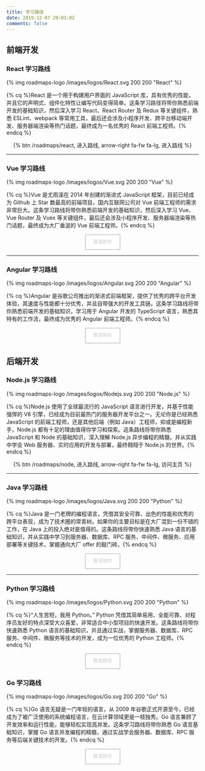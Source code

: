 ```yaml
---
title: 学习路径
date: 2019-12-07 20:01:02
comments: false
---
```


<style>
  .roadmaps-header {
    text-align: center;
    font-family: 'Roboto', "PingFang SC", "Microsoft YaHei", sans-serif;
    font-weight: bold;
    line-height: 1.5;
    margin: 20px 0 15px;
    padding: 0;
    border: none;
  }

  .roadmaps-center {
    text-align: center;
  }

  .roadmaps-center .btn {
    line-height: 3;
  }

  .roadmaps-logo {
    border: none !important;
  }

  .roadmaps-button {
    height: 45px;
  }

  .roadmaps-disabled-btn {
    background: #FFF;
    color: #CCC;
    display: inline-block;
    font-size: 0.875em;
    line-height: 2;
    padding: 0 20px;
    text-decoration: none;
    border: 2px solid #CCC;
    border-radius: 2px;
    cursor: default;
  }

  .roadmaps-center .roadmaps-disabled-btn {
    line-height: 3;
  }
</style>

## 前端开发

### React 学习路线

{% img roadmaps-logo /images/logos/React.svg 200 200 "React" %}


{% cq %}React 是一个用于构建用户界面的 JavaScript 库，具有优秀的性能，并且它的声明式、组件化特性让编写代码变得简单。这条学习路径将带你熟悉前端开发的基础知识，然后深入学习 React、React Router 及 Redux 等关键组件，熟悉 ESLint、webpack 等常用工具，最后还会涉及小程序开发、跨平台移动端开发、服务器端渲染等热门话题，最终成为一名优秀的 React 前端工程师。{% endcq %}


<div class="roadmaps-center"> {% btn /roadmaps/react, 进入路线, arrow-right fa-fw fa-lg, 进入路线 %}</div>

---

### Vue 学习路线

{% img roadmaps-logo /images/logos/Vue.svg 200 200 "Vue" %}


{% cq %}Vue 是尤雨溪在 2014 年创建的渐进式 JavaScript 框架，目前已经成为 Github 上 Star 数最高的前端项目，国内互联网公司对 Vue 前端工程师的需求非常巨大。这条学习路线将带你熟悉前端开发的基础知识，然后深入学习 Vue、Vue Router 及 Vuex 等关键组件，最后还会涉及小程序开发、服务器端渲染等热门话题，最终成为大厂垂涎的 Vue 前端工程师。{% endcq %}

<div class="roadmaps-center"> <span class="roadmaps-disabled-btn" title="敬请期待"><i class="fa fa-hourglass-1 fa-fw fa-lg"></i>敬请期待</span></div>

---

### Angular 学习路线

{% img roadmaps-logo /images/logos/Angular.svg 200 200 "Angular" %}


{% cq %}Angular 是谷歌公司推出的渐进式前端框架，提供了优秀的跨平台开发体验，其速度与性能都十分优秀，并且自带强大的开发工具链。这条学习路线将带你熟悉前端开发的基础知识，学习用于 Angular 开发的 TypeScript 语言，熟悉其特有的工作流，最终成为优秀的 Angular 前端工程师。{% endcq %}

<div class="roadmaps-center"> <span class="roadmaps-disabled-btn" title="敬请期待"><i class="fa fa-hourglass-1 fa-fw fa-lg"></i>敬请期待</span></div>

## 后端开发

### Node.js 学习路线

{% img roadmaps-logo /images/logos/Nodejs.svg 200 200 "Node.js" %}


{% cq %}Node.js 使用了全球最流行的 JavaScript 语言进行开发，并基于性能强悍的 V8 引擎，已经成为目前最热门的服务器开发平台之一。无论你是已经熟悉 JavaScript 的前端工程师，还是其他后端（例如 Java）工程师，抑或是编程新手，Node.js 都有十足的理由值得你学习和探索。这条路线将带你熟悉 JavaScript 和 Node 的基础知识，深入理解 Node.js 异步编程的精髓，并从实践中学会 Web 服务器、实时应用的开发与部署，最终翱翔于 Node.js 的世界。{% endcq %}


<div class="roadmaps-center"> {% btn /roadmaps/node, 进入路线, arrow-right fa-fw fa-lg, 访问主页 %}</div>

---

### Java 学习路线

{% img roadmaps-logo /images/logos/Java.svg 200 200 "Python" %}


{% cq %}Java 是一门老牌的编程语言，凭借其安全可靠、出色的性能和优秀的跨平台表现，成为了技术圈的常青树。如果你的主要目标是在大厂混到一份不错的工作，在 Java 上的投入绝对是值得的。这条路线将带你快速熟悉 Java 语言的基础知识，并从实践中学习到服务器、数据库、RPC 服务、中间件、微服务、应用部署等关键技术，掌握通向大厂 offer 的敲门砖。{% endcq %}


<div class="roadmaps-center">
  <span class="roadmaps-disabled-btn" title="敬请期待"><i class="fa fa-hourglass-1 fa-fw fa-lg"></i>敬请期待</span>
</div>

---

### Python 学习路线

{% img roadmaps-logo /images/logos/Python.svg 200 200 "Python" %}


{% cq %}“人生苦短，我用 Python。” Python 凭借其简单易用、全能可靠、对程序员友好的特点深受大众喜爱，非常适合中小型项目的快速开发。这条路线将带你快速熟悉 Python 语言的基础知识，并且通过实战，掌握服务器、数据库、RPC 服务、中间件、微服务等技术的开发，成为一位优秀的 Python 工程师。{% endcq %}


<div class="roadmaps-center"> <span class="roadmaps-disabled-btn" title="敬请期待"><i class="fa fa-hourglass-1 fa-fw fa-lg"></i>敬请期待</span></div>

### Go 学习路线

{% img roadmaps-logo /images/logos/Go.svg 200 200 "Go" %}


{% cq %}Go 语言无疑是一门年轻的语言，从 2009 年谷歌正式开源至今，已经成为了被广泛使用的系统编程语言，在云计算领域更是一枝独秀。Go 语言兼顾了开发效率和运行性能，能够轻松实现高并发。这条学习路线将带你熟悉 Go 语言基础知识，掌握 Go 语言并发编程的精髓，通过实战学会服务器、数据库、RPC 服务等后端关键技术的开发。{% endcq %}


<div class="roadmaps-center"> <span class="roadmaps-disabled-btn" title="敬请期待"><i class="fa fa-hourglass-1 fa-fw fa-lg"></i>敬请期待</span></div>
